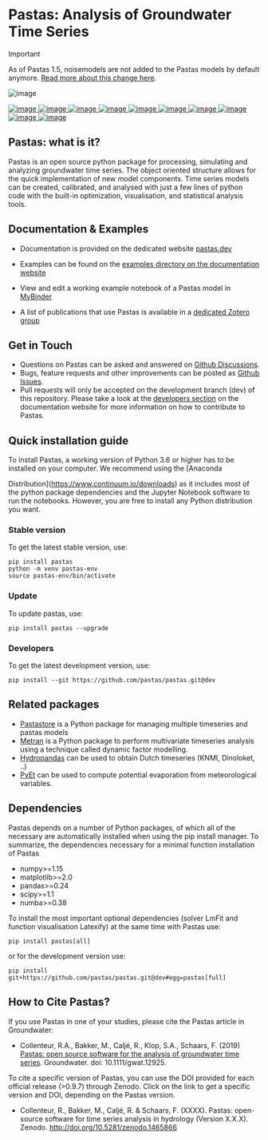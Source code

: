 # Pastas: Analysis of Groundwater Time Series

> [!IMPORTANT]
> As of Pastas 1.5, noisemodels are not added to the Pastas models by default anymore. [Read more about this change here](https://github.com/pastas/pastas/issues/735).





![image](/doc/_static/logo_small.png)

[
![image](https://github.com/pastas/pastas/actions/workflows/ci.yml/badge.svg?branch=master)
](https://github.com/pastas/pastas/actions/workflows/ci.yml)
[
![image](https://img.shields.io/pypi/v/pastas.svg)
](https://pypi.python.org/pypi/pastas)
[
![image](https://img.shields.io/pypi/l/pastas.svg)
](https://mit-license.org/)
[
![image](https://img.shields.io/pypi/pyversions/pastas)
](https://pypi.python.org/pypi/pastas)
[
![image](https://img.shields.io/pypi/dm/pastas)
](https://pypi.org/project/pastas/)
[
![image](https://zenodo.org/badge/DOI/10.5281/zenodo.1465866.svg)
](https://doi.org/10.5281/zenodo.1465866)
[
![image](https://app.codacy.com/project/badge/Grade/952f41c453854064ba0ee1fa0a0b4434)
](https://app.codacy.com/gh/pastas/pastas/dashboard?utm_source=gh&utm_medium=referral&utm_content=&utm_campaign=Badge_grade)
[
![image](https://api.codacy.com/project/badge/Coverage/952f41c453854064ba0ee1fa0a0b4434)
](https://app.codacy.com/gh/pastas/pastas/dashboard?utm_source=gh&utm_medium=referral&utm_content=&utm_campaign=Badge_coverage9)
[
![image](https://readthedocs.org/projects/pastas/badge/?version=latest)
](https://pastas.readthedocs.io/en/latest/?badge=latest)
[
![image](https://mybinder.org/badge_logo.svg)
](https://mybinder.org/v2/gh/pastas/pastas/master?filepath=examples%2Fnotebooks%2F1_basic_model.ipynb)




## Pastas: what is it?

Pastas is an open source python package for processing, simulating and
analyzing groundwater time series. The object oriented structure allows
for the quick implementation of new model components. Time series models
can be created, calibrated, and analysed with just a few lines of python
code with the built-in optimization, visualisation, and statistical
analysis tools.

## Documentation & Examples

-   Documentation is provided on the dedicated website
    [pastas.dev](http://www.pastas.dev/)
-   Examples can be found on the [examples directory on the
    documentation
    website](https://pastas.readthedocs.io/en/dev/examples/index.html)
-   View and edit a working example notebook of a Pastas model in
    [MyBinder](https://mybinder.org/v2/gh/pastas/pastas/master?filepath=examples%2Fnotebooks%2F1_basic_model.ipynb)




-   A list of publications that use Pastas is available in a [dedicated
    Zotero
    group](https://www.zotero.org/groups/4846685/pastas/items/32FS5PTW/item-list)

## Get in Touch

-   Questions on Pastas can be asked and answered on [Github
    Discussions](https://github.com/pastas/pastas/discussions).
-   Bugs, feature requests and other improvements can be posted as
    [Github Issues](https://github.com/pastas/pastas/issues).
-   Pull requests will only be accepted on the development branch (dev)
    of this repository. Please take a look at the [developers
    section](http://pastas.readthedocs.io/) on the documentation website
    for more information on how to contribute to Pastas.

## Quick installation guide

To install Pastas, a working version of Python 3.6 or higher has to be installed on your computer. We recommend using the [Anaconda



Distribution](https://www.continuum.io/downloads) as it includes most of
the python package dependencies and the Jupyter Notebook software to run
the notebooks. However, you are free to install any Python distribution
you want.




### Stable version

To get the latest stable version, use:

    pip install pastas
    python -m venv pastas-env
    source pastas-env/bin/activate





### Update

To update pastas, use:

    pip install pastas --upgrade

### Developers

To get the latest development version, use:

    pip install --git https://github.com/pastas/pastas.git@dev






## Related packages

-   [Pastastore](https://github.com/pastas/pastastore) is a Python
    package for managing multiple timeseries and pastas models
-   [Metran](https://github.com/pastas/metran) is a Python package to
    perform multivariate timeseries analysis using a technique called
    dynamic factor modelling.
-   [Hydropandas](https://github.com/ArtesiaWater/hydropandas/blob/master/examples/03_hydropandas_and_pastas.ipynb)
    can be used to obtain Dutch timeseries (KNMI, Dinoloket, ..)
-   [PyEt](https://github.com/phydrus/pyet) can be used to compute
    potential evaporation from meteorological variables.

## Dependencies

Pastas depends on a number of Python packages, of which all of the
necessary are automatically installed when using the pip install
manager. To summarize, the dependencies necessary for a minimal function
installation of Pastas

-   numpy\>=1.15
-   matplotlib\>=2.0
-   pandas\>=0.24
-   scipy\>=1.1
-   numba\>=0.38


To install the most important optional dependencies (solver LmFit and
function visualisation Latexify) at the same time with Pastas use:

    pip install pastas[all]






or for the development version use:

    pip install git+https://github.com/pastas/pastas.git@dev#egg=pastas[full]

## How to Cite Pastas?

If you use Pastas in one of your studies, please cite the Pastas article
in Groundwater:

-   Collenteur, R.A., Bakker, M., Caljé, R., Klop, S.A., Schaars, F.
    (2019) [Pastas: open source software for the analysis of groundwater
    time
    series](https://ngwa.onlinelibrary.wiley.com/doi/abs/10.1111/gwat.12925).
    Groundwater. doi: 10.1111/gwat.12925.

To cite a specific version of Pastas, you can use the DOI provided for
each official release (\>0.9.7) through Zenodo. Click on the link to get
a specific version and DOI, depending on the Pastas version.

-   Collenteur, R., Bakker, M., Caljé, R. & Schaars, F. (XXXX). Pastas:
    open-source software for time series analysis in hydrology (Version
    X.X.X). Zenodo. <http://doi.org/10.5281/zenodo.1465866>
